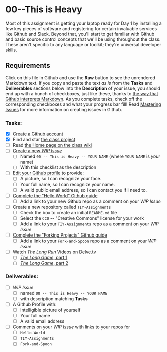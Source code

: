 # 00--This is Heavy

Most of this assignment is getting your laptop ready for Day 1 by installing a few key pieces of software and registering for certain invaluable services like Github and Slack. Beyond that, you'll start to get familiar with Github and basic source control concepts that we'll be using throughout the class. These aren't specific to any language or toolkit; they're universal developer skills.

## Requirements

Click on this file in Github and use the **Raw** button to see the unrendered Markdown text. If you copy and paste the text _as is_ from the **Tasks** and **Deliverables** sections below into the **Description** of your issue, you should end up with a bunch of checkboxes, just like these, thanks to [the way that Github interprets Markdown](https://guides.github.com/features/mastering-markdown/). As you complete tasks, check off the corresponding checkboxes and what your progress bar fill! Read [Mastering Issues](https://guides.github.com/features/issues/) for more information on creating issues in Github.

### Tasks:

* [X] [Create a Github account](https://github.com/signup)
* [X] Find and star [the class project](https://github.com/TheIronYard--Orlando/2015--SUMMER--iOS)
* [ ] Read [the Home page on the class wiki](https://github.com/TheIronYard--Orlando/2015--SUMMER--iOS/wiki)
* [ ] [Create a new *WIP Issue*](https://github.com/TheIronYard--Orlando/2015--SUMMER--iOS/issues/new)
  * [ ] Named `00 -- This is Heavy -- YOUR NAME` (where `YOUR NAME` is _your_ name)
  * [ ] With this checklist as the description
* [ ] [Edit your Github profile](https://github.com/settings/profile) to provide:
  * [ ] A picture, so I can recognize your face.
  * [ ] Your full name, so I can recognize your name.
  * [ ] A valid public email address, so I can contact you if I need to.
* [ ] [Complete the "Hello World" Github guide](https://guides.github.com/activities/hello-world/)
  * [ ] Add a link to your new Github repo as a comment on your *WIP Issue*
* [ ] Create a new repository called `TIY-Assignments`
  * [ ] Check the box to create an initial `README.md` file
  * [ ] Select the `CC0` -- "Creative Commons" license for your work
  * [ ] Add a link to your `TIY-Assignments` repo as a comment on your *WIP Issue*
* [ ] [Complete the "Forking Projects" Github guide](https://guides.github.com/activities/forking/)
    * [ ] Add a link to your `Fork-and-Spoon` repo as a comment on your *WIP Issue*
* [ ] Watch _The Long Run_ Videos on [Delve.tv](http://delve.tv)
   * [ ] [_The Long Game_, part 1](http://delve.tv/the-long-game-part-one/)
   * [ ] [_The Long Game_, part 2](http://delve.tv/the-long-game-part-2/)

### Deliverables:

* [ ] *WIP Issue*
  * [ ] named `00 -- This is Heavy -- YOUR NAME`
  * [ ] with description matching **Tasks**
* [ ] A Github Profile with:
  * [ ] Intelligible picture of yourself
  * [ ] Your full name
  * [ ] A valid email address
* [ ] Comments on your *WIP Issue* with links to your repos for
  * [ ] `Hello-World`
  * [ ] `TIY-Assignments`
  * [ ] `Fork-and-Spoon`
